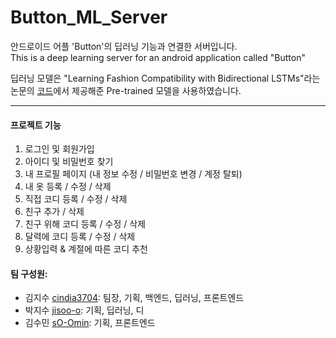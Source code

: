 # Button_ML_Server

안드로이드 어플 'Button'의 딥러닝 기능과 연결한 서버입니다.    
This is a deep learning server for an android application called "Button"
   
딥러닝 모델은 "Learning Fashion Compatibility with Bidirectional LSTMs"라는 논문의 [코드](https://github.com/xthan/polyvore)에서 제공해준 Pre-trained 모델을 사용하였습니다. 

_______________      
#### 프로젝트 기능 
   1. 로그인 및 회원가입 
   2. 아이디 및 비밀번호 찾기 
   3. 내 프로필 페이지 (내 정보 수정 / 비밀번호 변경 / 계정 탈퇴)
   4. 내 옷 등록 / 수정 / 삭제 
   5. 직접 코디 등록 / 수정 / 삭제 
   6. 친구 추가 / 삭제 
   7. 친구 위해 코디 등록 / 수정 / 삭제 
   8. 달력에 코디 등록 / 수정 / 삭제 
   9. 상황입력 & 계절에 따른 코디 추천



   
#### 팀 구성원:
* 김지수 [cindia3704](https://github.com/cindia3704/): 팀장, 기획, 백엔드, 딥러닝, 프론트엔드
* 박지수 [jisoo-o](https://github.com/jisoo-o/): 기획, 딥러닝, 디
* 김수민 [sO-Omin](https://github.com/sO-Omin/): 기획, 프론트엔드
